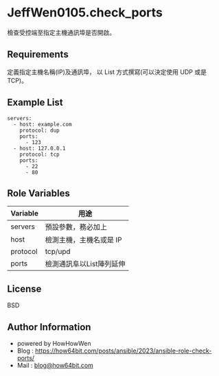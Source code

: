 JeffWen0105.check_ports
=========

檢查受控端至指定主機通訊埠是否開啟。

Requirements
------------

定義指定主機名稱(IP)及通訊埠，
以 List 方式撰寫(可以決定使用 UDP 或是 TCP)。


Example List 
----------------

```yaml=
servers:
  - host: example.com
    protocol: dup
    ports:
      - 123
  - host: 127.0.0.1
    protocol: tcp
    ports:
      - 22
      - 80
```

Role Variables
------------


| Variable | 用途                     |
| -------- | ------------------------|
| servers  | 預設參數，務必加上        |
| host     | 檢測主機，主機名或是 IP   | 
| protocol | tcp/upd                 |
| ports    | 檢測通訊阜以List陣列延伸  |


License
-------

BSD

Author Information
------------------


* powered by HowHowWen
* Blog : https://how64bit.com/posts/ansible/2023/ansible-role-check-ports/
* Mail : blog@how64bit.com



